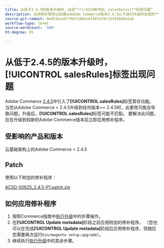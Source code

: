 ```yaml
---
title: 从低于2.4.5的版本升级时，出现“**[!UICONTROL salesRules]**标签问题”
description: 应用修补程序以处理从Adobe Commerce版本2.4.5以下进行升级时出现的**[!UICONTROL salesRules]**问题。
source-git-commit: 0ad52eceb776b71604c4f467a70c13191bb9a1eb
workflow-type: tm+mt
source-wordcount: '169'
ht-degree: 0%

---
```


# 从低于2.4.5的版本升级时，**[!UICONTROL salesRules]**&#x200B;标签出现问题

Adobe Commerce [2.4.5](/docs/commerce-operations/release/notes/adobe-commerce/2-4-5.html)中引入了&#x200B;**[!UICONTROL salesRules]**&#x200B;标签暂存功能。 当您从Adobe Commerce &lt; 2.4.5升级到任何版本>= 2.4.5时，此更改可能会导致问题。升级后，**[!UICONTROL salesRules]**&#x200B;标签可能不匹配。 要解决此问题，应在升级到较新的Adobe Commerce版本后立即应用修补程序。

## 受影响的产品和版本

云基础架构上的Adobe Commerce &lt; 2.4.5

## Patch

使用以下附加的修补程序：

[ACSD-50625_2.4.5-P1.patch.zip](assets/ACSD-50625_2.4.5-p1.patch.zip)

## 如何应用修补程序

1. 按照Commerce指南中[执行升级](https://experienceleague.adobe.com/docs/commerce-operations/upgrade-guide/implementation/perform-upgrade.html?lang=zh-Hans)中的步骤操作。
1. 在&#x200B;**[!UICONTROL Update metadata]**&#x200B;阶段之前应用附加的修补程序。
（您也可以在完成&#x200B;**[!UICONTROL Update metadata]**&#x200B;阶段后应用修补程序，但随后您需要再次运行`bin/magento setup:upgrade`）。
1. 继续执行[执行升级](https://experienceleague.adobe.com/docs/commerce-operations/upgrade-guide/implementation/perform-upgrade.html?lang=zh-Hans)中的其余步骤。
